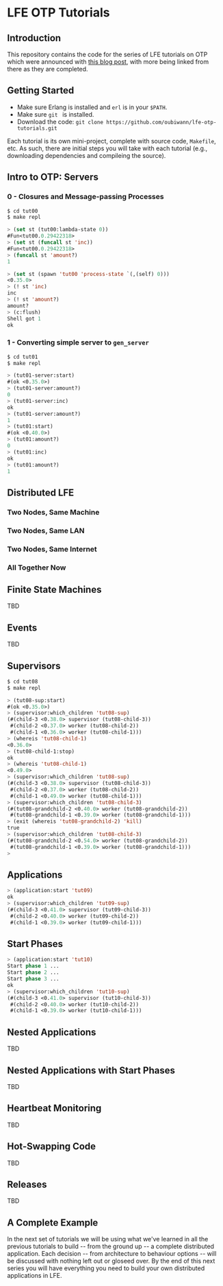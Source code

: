 # LFE OTP Tutorials

## Introduction

This repository contains the code for the series of LFE tutorials on OTP which
were announced with [this blog post](http://blog.lfe.io/tutorials/2015/05/23/1720-new-series-lfe-otp-tutorials/),
with more being linked from there as they are completed.

## Getting Started

* Make sure Erlang is installed and ``erl`` is in your ``$PATH``.
* Make sure ``git `` is installed.
* Download the code: ``git clone https://github.com/oubiwann/lfe-otp-tutorials.git``

Each tutorial is its own mini-project, complete with source code, ``Makefile``,
etc. As such, there are initial steps you will take with each tutorial (e.g.,
downloading dependencies and compileing the source).


## Intro to OTP: Servers

### 0 - Closures and Message-passing Processes

```bash
$ cd tut00
$ make repl
```

```lisp
> (set st (tut00:lambda-state 0))
#Fun<tut00.0.29422318>
> (set st (funcall st 'inc))
#Fun<tut00.0.29422318>
> (funcall st 'amount?)
1
```

```lisp
> (set st (spawn 'tut00 'process-state `(,(self) 0)))
<0.35.0>
> (! st 'inc)
inc
> (! st 'amount?)
amount?
> (c:flush)
Shell got 1
ok
```

### 1 - Converting simple server to ``gen_server``

```bash
$ cd tut01
$ make repl
```

```lisp
> (tut01-server:start)
#(ok <0.35.0>)
> (tut01-server:amount?)
0
> (tut01-server:inc)
ok
> (tut01-server:amount?)
1
> (tut01:start)
#(ok <0.40.0>)
> (tut01:amount?)
0
> (tut01:inc)
ok
> (tut01:amount?)
1
```

## Distributed LFE

### Two Nodes, Same Machine

### Two Nodes, Same LAN

### Two Nodes, Same Internet

### All Together Now

## Finite State Machines

TBD

## Events

TBD

## Supervisors

```bash
$ cd tut08
$ make repl
```

```lisp
> (tut08-sup:start)
#(ok <0.35.0>)
> (supervisor:which_children 'tut08-sup)
(#(child-3 <0.38.0> supervisor (tut08-child-3))
 #(child-2 <0.37.0> worker (tut08-child-2))
 #(child-1 <0.36.0> worker (tut08-child-1)))
> (whereis 'tut08-child-1)
<0.36.0>
> (tut08-child-1:stop)
ok
> (whereis 'tut08-child-1)
<0.49.0>
> (supervisor:which_children 'tut08-sup)
(#(child-3 <0.38.0> supervisor (tut08-child-3))
 #(child-2 <0.37.0> worker (tut08-child-2))
 #(child-1 <0.49.0> worker (tut08-child-1)))
> (supervisor:which_children 'tut08-child-3)
(#(tut08-grandchild-2 <0.40.0> worker (tut08-grandchild-2))
 #(tut08-grandchild-1 <0.39.0> worker (tut08-grandchild-1)))
> (exit (whereis 'tut08-grandchild-2) 'kill)
true
> (supervisor:which_children 'tut08-child-3)
(#(tut08-grandchild-2 <0.54.0> worker (tut08-grandchild-2))
 #(tut08-grandchild-1 <0.39.0> worker (tut08-grandchild-1)))
>
```

## Applications

```lisp
> (application:start 'tut09)
ok
> (supervisor:which_children 'tut09-sup)
(#(child-3 <0.41.0> supervisor (tut09-child-3))
 #(child-2 <0.40.0> worker (tut09-child-2))
 #(child-1 <0.39.0> worker (tut09-child-1)))
```

## Start Phases

```lisp
> (application:start 'tut10)
Start phase 1 ...
Start phase 2 ...
Start phase 3 ...
ok
> (supervisor:which_children 'tut10-sup)
(#(child-3 <0.41.0> supervisor (tut10-child-3))
 #(child-2 <0.40.0> worker (tut10-child-2))
 #(child-1 <0.39.0> worker (tut10-child-1)))
```

## Nested Applications

TBD

## Nested Applications with Start Phases

TBD

## Heartbeat Monitoring

TBD

## Hot-Swapping Code

TBD

## Releases

TBD

## A Complete Example

In the next set of tutorials we will be using what we've learned in all the
previous tutorials to build -- from the ground up -- a complete distributed
application. Each decision -- from architecture to behaviour options -- will be
discussed with nothing left out or gloseed over. By the end of this next series
you will have everything you need to build your own distributed applications in
LFE.
